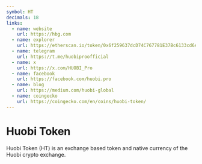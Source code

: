 ```yaml
---
symbol: HT
decimals: 18
links:
  - name: website
    url: https://hbg.com
  - name: explorer
    url: https://etherscan.io/token/0x6f259637dcD74C767781E37Bc6133cd6A68aa161
  - name: telegram
    url: https://t.me/huobiproofficial
  - name: x
    url: https://x.com/HUOBI_Pro
  - name: facebook
    url: https://facebook.com/huobi.pro
  - name: blog
    url: https://medium.com/huobi-global
  - name: coingecko
    url: https://coingecko.com/en/coins/huobi-token/
---
```


# Huobi Token

Huobi Token (HT) is an exchange based token and native currency of the Huobi crypto exchange.
